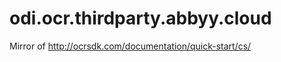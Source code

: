 odi.ocr.thirdparty.abbyy.cloud
==============================

Mirror of http://ocrsdk.com/documentation/quick-start/cs/
